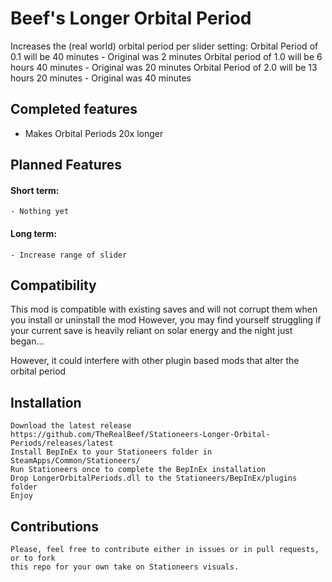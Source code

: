 Beef's Longer Orbital Period<a name="TOP"></a>
===================

Increases the (real world) orbital period per slider setting:
Orbital Period of 0.1 will be 40 minutes - Original was 2 minutes
Orbital period of 1.0 will be 6 hours 40 minutes - Original was 20 minutes
Orbital Period of 2.0 will be 13 hours 20 minutes - Original was 40 minutes

## Completed features ##

  - Makes Orbital Periods 20x longer
  
## Planned Features ##

#### Short term: ####
    - Nothing yet
  
#### Long term: ####
    - Increase range of slider

## Compatibility ##

This mod is compatible with existing saves and will not corrupt them when you install or uninstall the mod 
However, you may find yourself struggling if your current save is heavily reliant on solar energy and the night
just began...

However, it could interfere with other plugin based mods that alter the orbital period

## Installation ##

    Download the latest release https://github.com/TheRealBeef/Stationeers-Longer-Orbital-Periods/releases/latest
    Install BepInEx to your Stationeers folder in SteamApps/Common/Stationeers/
    Run Stationeers once to complete the BepInEx installation
    Drop LongerOrbitalPeriods.dll to the Stationeers/BepInEx/plugins folder
    Enjoy

## Contributions ##

    Please, feel free to contribute either in issues or in pull requests, or to fork 
    this repo for your own take on Stationeers visuals.
